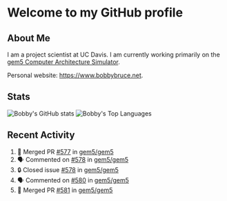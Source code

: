 # Welcome to my GitHub profile

## About Me

I am a project scientist at UC Davis. I am currently working primarily on the [gem5 Computer Architecture Simulator](https://github.com/gem5).

Personal website: <https://www.bobbybruce.net>.

## Stats

![Bobby's GitHub stats](https://github-readme-stats.vercel.app/api?username=bobbyrbruce&show_icons=true&theme=responsive&include_all_commits=true&count_private=true&show=reviews&disable_animations=true)
![Bobby's Top Languages ](https://github-readme-stats.vercel.app/api/top-langs/?username=bobbyrbruce&layout=compact&theme=responsive&count_private=true&langs_count=10&disable_animations=true)

## Recent Activity

<!--START_SECTION:activity-->
1. 🎉 Merged PR [#577](https://github.com/gem5/gem5/pull/577) in [gem5/gem5](https://github.com/gem5/gem5)
2. 🗣 Commented on [#578](https://github.com/gem5/gem5/issues/578#issuecomment-1827042913) in [gem5/gem5](https://github.com/gem5/gem5)
3. 🔒 Closed issue [#578](https://github.com/gem5/gem5/issues/578) in [gem5/gem5](https://github.com/gem5/gem5)
4. 🗣 Commented on [#580](https://github.com/gem5/gem5/issues/580#issuecomment-1827041981) in [gem5/gem5](https://github.com/gem5/gem5)
5. 🎉 Merged PR [#581](https://github.com/gem5/gem5/pull/581) in [gem5/gem5](https://github.com/gem5/gem5)
<!--END_SECTION:activity-->
